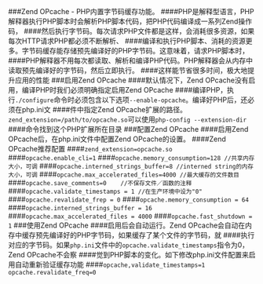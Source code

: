 ###Zend OPcache - PHP内置字节码缓存功能。
####PHP是解释型语言，PHP解释器执行PHP脚本时会解析PHP脚本代码，把PHP代码编译成一系列Zend操作码，
####然后执行字节码。每次请求PHP文件都是这样，会消耗很多资源，如果每次HTTP请求PHP都必须不断解析、
####编译和执行PHP脚本、消耗的资源更多。字节码缓存能存储预先编译好的PHP字节码。这意味着，请求PHP脚本时，
####PHP解释器不用每次都读取、解析和编译PHP代码。PHP解释器会从内存中读取预先编译好的字节码，然后立即执行。
####这样能节省很多时间，极大地提升应用的性能
###启用Zend OPcache
####默认情况下，Zend OPcache没有启用，编译PHP时我们必须明确指定启用Zend OPcache
####编译PHP，执行`./configure`命令时必须包含以下选项`--enable-opcache`。编译好PHP后，还必须在php.ini文
####件中指定Zend OPcache扩展的路径。`zend_extension=/path/to/opcache.so`可以使用`php-config --extension-dir`
####命令找到这个PHP扩展所在目录
###配置Zend OPcache
####启用Zend OPcache后，在php.ini文件中配置Zend OPcache的设置。
####Zend OPcache推荐配置
####`zend_extension=opcache.so`
####`opcache.enable_cli=1`
####`opcache.memory_consumption=128 //共享内存大小，可调` 
####`opcache.interned_strings_buffer=8 //interned string的内存大小，可调` 
####`opcache.max_accelerated_files=4000 //最大缓存的文件数目`
####`opcache.save_comments=0    //不保存文件／函数的注释`
####`opcache.validate_timestamps = 1 //在生产环境中设为"0"`
####`opcache.revalidate_frep = 0`
####`opcache.memory_consumption = 64`
####`opcache.interned_strings_buffer = 16`
####`opcache.max_accelerated_files = 4000`
####`opcache.fast_shutdown = 1`
###使用Zend OPcache
####启用后会自动运行。Zend OPcache会自动在内存中缓存预先编译好的PHP字节码，如果缓存了某个文件的字节码，就
####执行对应的字节码。如果`php.ini`文件中的`opcache.validate_timestamps`指令为0，Zend OPcache不会察
####觉到PHP脚本的变化。如下修改php.ini文件配置来启用自动重新验证缓存功能
####`opcache,validate_timestamps=1` `opcache.revalidate_freq=0`